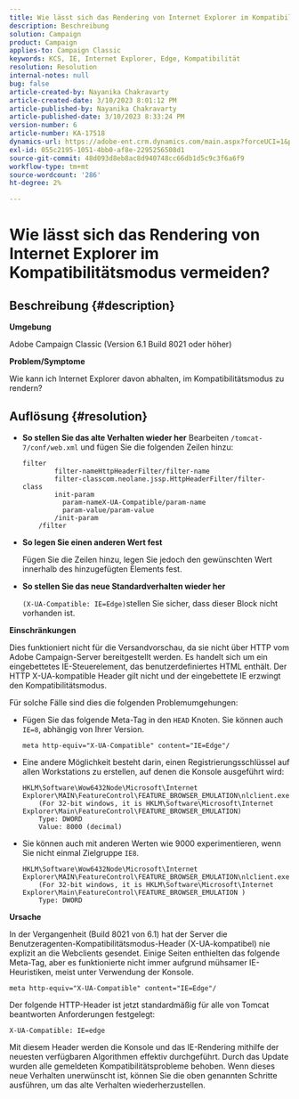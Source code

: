```yaml
---
title: Wie lässt sich das Rendering von Internet Explorer im Kompatibilitätsmodus vermeiden?
description: Beschreibung
solution: Campaign
product: Campaign
applies-to: Campaign Classic
keywords: KCS, IE, Internet Explorer, Edge, Kompatibilität
resolution: Resolution
internal-notes: null
bug: false
article-created-by: Nayanika Chakravarty
article-created-date: 3/10/2023 8:01:12 PM
article-published-by: Nayanika Chakravarty
article-published-date: 3/10/2023 8:33:24 PM
version-number: 6
article-number: KA-17518
dynamics-url: https://adobe-ent.crm.dynamics.com/main.aspx?forceUCI=1&pagetype=entityrecord&etn=knowledgearticle&id=f074514c-7ebf-ed11-83ff-6045bd006b3d
exl-id: 055c2195-1051-4bb0-af8e-2295256508d1
source-git-commit: 48d093d8eb8ac8d940748cc66db1d5c9c3f6a6f9
workflow-type: tm+mt
source-wordcount: '286'
ht-degree: 2%

---
```


# Wie lässt sich das Rendering von Internet Explorer im Kompatibilitätsmodus vermeiden?

## Beschreibung {#description}


<b>Umgebung</b>

Adobe Campaign Classic (Version 6.1 Build 8021 oder höher)

<b>Problem/Symptome</b>

Wie kann ich Internet Explorer davon abhalten, im Kompatibilitätsmodus zu rendern?


## Auflösung {#resolution}


- <b>So stellen Sie das alte Verhalten wieder her</b>
Bearbeiten `/tomcat-7/conf/web.xml` und fügen Sie die folgenden Zeilen hinzu:


  ```
  filter
          filter-nameHttpHeaderFilter/filter-name
          filter-classcom.neolane.jssp.HttpHeaderFilter/filter-    class
          init-param
            param-nameX-UA-Compatible/param-name
            param-value/param-value
          /init-param
      /filter
  ```

- <b>So legen Sie einen anderen Wert fest</b>

  Fügen Sie die Zeilen hinzu, legen Sie jedoch den gewünschten Wert innerhalb des hinzugefügten Elements fest.
- <b>So stellen Sie das neue Standardverhalten wieder her</b>

  `(X-UA-Compatible: IE=Edge)`stellen Sie sicher, dass dieser Block nicht vorhanden ist.


<b>Einschränkungen</b>

Dies funktioniert nicht für die Versandvorschau, da sie nicht über HTTP vom Adobe Campaign-Server bereitgestellt werden. Es handelt sich um ein eingebettetes IE-Steuerelement, das benutzerdefiniertes HTML enthält. Der HTTP X-UA-kompatible Header gilt nicht und der eingebettete IE erzwingt den Kompatibilitätsmodus.

Für solche Fälle sind dies die folgenden Problemumgehungen:

- Fügen Sie das folgende Meta-Tag in den `HEAD` Knoten. Sie können auch `IE=8`, abhängig von Ihrer Version.<br>

  ```
  meta http-equiv="X-UA-Compatible" content="IE=Edge"/
  ```

- Eine andere Möglichkeit besteht darin, einen Registrierungsschlüssel auf allen Workstations zu erstellen, auf denen die Konsole ausgeführt wird:


  ```
  HKLM\Software\Wow6432Node\Microsoft\Internet Explorer\MAIN\FeatureControl\FEATURE_BROWSER_EMULATION\nlclient.exe
      (For 32-bit windows, it is HKLM\Software\Microsoft\Internet Explorer\Main\FeatureControl\FEATURE_BROWSER_EMULATION)
      Type: DWORD
      Value: 8000 (decimal)
  ```

- Sie können auch mit anderen Werten wie 9000 experimentieren, wenn Sie nicht einmal Zielgruppe `IE8`.


  ```
  HKLM\Software\Wow6432Node\Microsoft\Internet Explorer\MAIN\FeatureControl\FEATURE_BROWSER_EMULATION\nlclient.exe
      (For 32-bit windows, it is HKLM\Software\Microsoft\Internet Explorer\Main\FeatureControl\FEATURE_BROWSER_EMULATION )
      Type: DWORD
  ```


<b>Ursache</b>

In der Vergangenheit (Build 8021 von 6.1) hat der Server die Benutzeragenten-Kompatibilitätsmodus-Header (X-UA-kompatibel) nie explizit an die Webclients gesendet. Einige Seiten enthielten das folgende Meta-Tag, aber es funktionierte nicht immer aufgrund mühsamer IE-Heuristiken, meist unter Verwendung der Konsole.


```
meta http-equiv="X-UA-Compatible" content="IE=Edge"/
```


Der folgende HTTP-Header ist jetzt standardmäßig für alle von Tomcat beantworten Anforderungen festgelegt:


```
X-UA-Compatible: IE=edge
```


Mit diesem Header werden die Konsole und das IE-Rendering mithilfe der neuesten verfügbaren Algorithmen effektiv durchgeführt. Durch das Update wurden alle gemeldeten Kompatibilitätsprobleme behoben. Wenn dieses neue Verhalten unerwünscht ist, können Sie die oben genannten Schritte ausführen, um das alte Verhalten wiederherzustellen.

